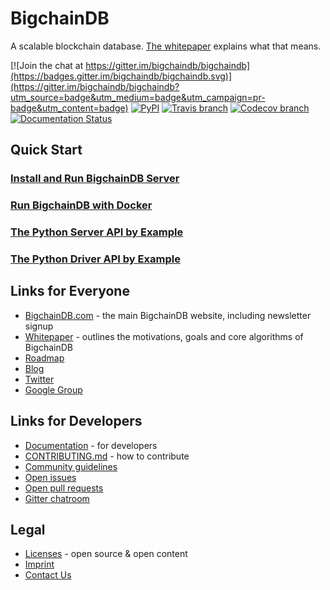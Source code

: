 # BigchainDB

A scalable blockchain database. [The whitepaper](https://www.bigchaindb.com/whitepaper/) explains what that means.

[![Join the chat at https://gitter.im/bigchaindb/bigchaindb](https://badges.gitter.im/bigchaindb/bigchaindb.svg)](https://gitter.im/bigchaindb/bigchaindb?utm_source=badge&utm_medium=badge&utm_campaign=pr-badge&utm_content=badge)
[![PyPI](https://img.shields.io/pypi/v/bigchaindb.svg)](https://pypi.python.org/pypi/BigchainDB)
[![Travis branch](https://img.shields.io/travis/bigchaindb/bigchaindb/master.svg)](https://travis-ci.org/bigchaindb/bigchaindb)
[![Codecov branch](https://img.shields.io/codecov/c/github/bigchaindb/bigchaindb/master.svg)](https://codecov.io/github/bigchaindb/bigchaindb?branch=master)
[![Documentation Status](https://readthedocs.org/projects/bigchaindb/badge/?version=stable)](https://bigchaindb.readthedocs.org/en/stable/)


## Quick Start

### [Install and Run BigchainDB Server](http://bigchaindb.readthedocs.org/en/master/installing-server.html)
### [Run BigchainDB with Docker](http://bigchaindb.readthedocs.org/en/master/installing-server.html#run-bigchaindb-with-docker)
### [The Python Server API by Example](http://bigchaindb.readthedocs.org/en/master/python-server-api-examples.html)
### [The Python Driver API by Example](http://bigchaindb.readthedocs.org/en/master/python-driver-api-examples.html)

## Links for Everyone
* [BigchainDB.com](https://www.bigchaindb.com/) - the main BigchainDB website, including newsletter signup
* [Whitepaper](https://www.bigchaindb.com/whitepaper/) - outlines the motivations, goals and core algorithms of BigchainDB
* [Roadmap](ROADMAP.md)
* [Blog](https://medium.com/the-bigchaindb-blog)
* [Twitter](https://twitter.com/BigchainDB)
* [Google Group](https://groups.google.com/forum/#!forum/bigchaindb)

## Links for Developers
* [Documentation](http://bigchaindb.readthedocs.org/en/master/) - for developers
* [CONTRIBUTING.md](CONTRIBUTING.md) - how to contribute
* [Community guidelines](CODE_OF_CONDUCT.md)
* [Open issues](https://github.com/bigchaindb/bigchaindb/issues)
* [Open pull requests](https://github.com/bigchaindb/bigchaindb/pulls)
* [Gitter chatroom](https://gitter.im/bigchaindb/bigchaindb)

## Legal
* [Licenses](LICENSES.md) - open source & open content
* [Imprint](https://www.bigchaindb.com/imprint/)
* [Contact Us](https://www.bigchaindb.com/contact/)

